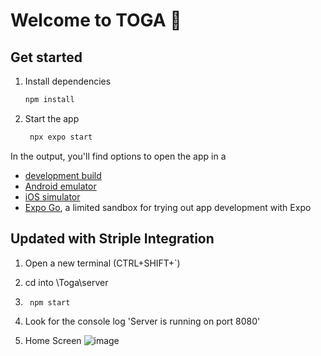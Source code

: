 # Welcome to TOGA 👋

## Get started

1. Install dependencies

   ```bash
   npm install
   ```

2. Start the app

   ```bash
    npx expo start
   ```

In the output, you'll find options to open the app in a

- [development build](https://docs.expo.dev/develop/development-builds/introduction/)
- [Android emulator](https://docs.expo.dev/workflow/android-studio-emulator/)
- [iOS simulator](https://docs.expo.dev/workflow/ios-simulator/)
- [Expo Go](https://expo.dev/go), a limited sandbox for trying out app development with Expo

## Updated with Striple Integration

1. Open a new terminal (CTRL+SHIFT+`)

2. cd into \Toga\server

3. ```bash
    npm start
   ```

4. Look for the console log 'Server is running on port 8080'

5. Home Screen 
![image](https://github.com/user-attachments/assets/c158fd84-08d4-43e9-b611-f7d8878c4887)

